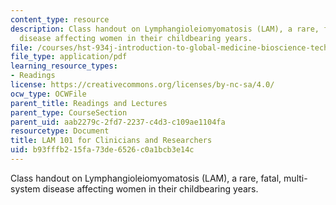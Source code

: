 ```yaml
---
content_type: resource
description: Class handout on Lymphangioleiomyomatosis (LAM), a rare, fatal, multi-system
  disease affecting women in their childbearing years.
file: /courses/hst-934j-introduction-to-global-medicine-bioscience-technologies-disparities-strategies-spring-2010/b93fffb215fa73de6526c0a1bcb3e14c_MITHST_934JS10_ses9_lam.pdf
file_type: application/pdf
learning_resource_types:
- Readings
license: https://creativecommons.org/licenses/by-nc-sa/4.0/
ocw_type: OCWFile
parent_title: Readings and Lectures
parent_type: CourseSection
parent_uid: aab2279c-2fd7-2237-c4d3-c109ae1104fa
resourcetype: Document
title: LAM 101 for Clinicians and Researchers
uid: b93fffb2-15fa-73de-6526-c0a1bcb3e14c
---
```

Class handout on Lymphangioleiomyomatosis (LAM), a rare, fatal, multi-system disease affecting women in their childbearing years.